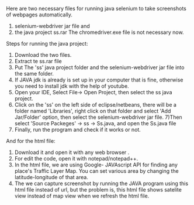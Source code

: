 Here are two necessary files for running java selenium to take screenshots of webpages automatically. 
1) selenium-webdriver jar file and
2) the java project ss.rar
  The chromedriver.exe file is not necessary now.

Steps for running the java project:
1) Download  the two files.
2) Extract te ss.rar file 
3) Put The 'ss' java project folder and the selenium-webdriver jar file into the same folder.
4) If JAVA jdk is already is set up in your computer that is fine, otherwise you need to install jdk with the help of youtube.
5) Open your IDE, Select File-> Open Project, then select the ss java project.
6) Click on the 'ss' on the left side of eclipse/netbeans, there will be a folder named 'Libraries', right click on that folder and
  select 'Add Jar/Folder' option, then select the selenium-webdriver jar file.
7)Then select 'Source Packeges' -> ss -> Ss.java, and open the Ss.java file
8) Finally, run the program and check if it works or not.



And for the html file:
1. Download it and open it with any web browser .
2. For edit the code, open it with notepad/notepad++.
3. In the html file, we are using Google- JAVAscript API for finding any place's Traffic Layer Map.
You can set various area by changing the latitude-longitude of that area.
4. The we can capture screenshot by running the JAVA program using this html file instead of url, but the problem is, this html file shows satelite view instead of map view when we refresh the html file.
